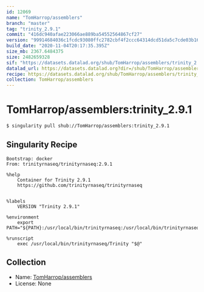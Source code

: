 ```yaml
---
id: 12069
name: "TomHarrop/assemblers"
branch: "master"
tag: "trinity_2.9.1"
commit: "416dc940afae223066ae889ba54552564867cf27"
version: "99914684036c1fcdc93080ffc2782cbf4f2ccc64314dcd51da5c7cde03b163be"
build_date: "2020-11-04T20:17:35.395Z"
size_mb: 2367.6484375
size: 2482659328
sif: "https://datasets.datalad.org/shub/TomHarrop/assemblers/trinity_2.9.1/2020-11-04-416dc940-99914684/99914684036c1fcdc93080ffc2782cbf4f2ccc64314dcd51da5c7cde03b163be.sif"
datalad_url: https://datasets.datalad.org?dir=/shub/TomHarrop/assemblers/trinity_2.9.1/2020-11-04-416dc940-99914684/
recipe: https://datasets.datalad.org/shub/TomHarrop/assemblers/trinity_2.9.1/2020-11-04-416dc940-99914684/Singularity
collection: TomHarrop/assemblers
---
```


# TomHarrop/assemblers:trinity_2.9.1

```bash
$ singularity pull shub://TomHarrop/assemblers:trinity_2.9.1
```

## Singularity Recipe

```singularity
Bootstrap: docker
From: trinityrnaseq/trinityrnaseq:2.9.1

%help
    Container for Trinity 2.9.1 
    https://github.com/trinityrnaseq/trinityrnaseq


%labels
    VERSION "Trinity 2.9.1"

%environment
    export PATH="${PATH}:/usr/local/bin/trinityrnaseq:/usr/local/bin/trinityrnaseq/util:/usr/local/bin/trinityrnaseq/util/support_scripts:/usr/local/bin/trinityrnaseq/util/misc"

%runscript
    exec /usr/local/bin/trinityrnaseq/Trinity "$@"
```

## Collection

 - Name: [TomHarrop/assemblers](https://github.com/TomHarrop/assemblers)
 - License: None

